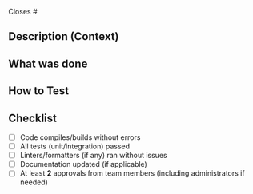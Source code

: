 Closes #<issue-number>

## Description (Context)
<!-- Briefly describe what this PR does and why -->

## What was done
<!-- Подробное описание изменений -->

## How to Test
<!-- Steps for reviewers to verify that everything works as expected. -->

## Checklist
- [ ] Code compiles/builds without errors
- [ ] All tests (unit/integration) passed
- [ ] Linters/formatters (if any) ran without issues
- [ ] Documentation updated (if applicable)
- [ ] At least **2** approvals from team members (including administrators if needed)